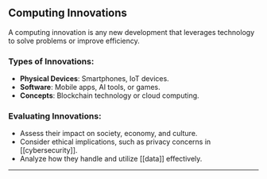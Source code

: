 ## Computing Innovations
A computing innovation is any new development that leverages technology to solve problems or improve efficiency.

### Types of Innovations:
- **Physical Devices**: Smartphones, IoT devices.
- **Software**: Mobile apps, AI tools, or games.
- **Concepts**: Blockchain technology or cloud computing.

### Evaluating Innovations:
- Assess their impact on society, economy, and culture.
- Consider ethical implications, such as privacy concerns in [[cybersecurity]].
- Analyze how they handle and utilize [[data]] effectively.

---